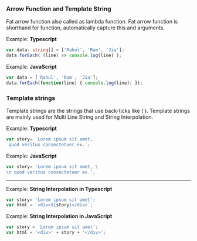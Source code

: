 ### Arrow Function and Template String

Fat arrow function also called as lambda function. Fat arrow function is shorthand for function, automatically capture this and arguments.

Example: **Typescript**
```ts
var data: string[] = ['Rahul', 'Ram', 'Jia'];
data.forEach( (line) => console.log(line) );
```

Example: **JavaScript**
```js
var data = ['Rahul', 'Ram', 'Jia'];
data.forEach(function(line) { console.log(line); });
```

### Template strings

  Template strings are the strings that use back-ticks like (`). Template strings are mainly used for Multi Line String and String Interpolation.

Example: **Typescript**
```ts
var story= `Lorem ipsum sit amet, 
 quod veritus consectetuer ex.`;
```

Example: **JavaScript**
```js
var story= 'Lorem ipsum sit amet, \
\n quod veritus consectetuer ex.';
```
---
Example: **String Interpolation in Typescript**
```ts
var story= 'Lorem ipsum sit amet';
var html = `<div>${story}</div>`;
```
Example: **String Interpolation in JavaScript**
```js
var story = 'Lorem ipsum sit amet';
var html = '<div>' + story + '</div>';
```